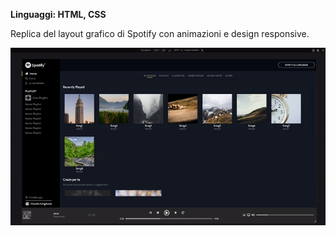 **Linguaggi: HTML, CSS**

Replica del layout grafico di Spotify con animazioni e design responsive.

![Spotify Preview](spotify-preview.gif "Spotify")

